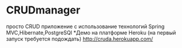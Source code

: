 # CRUDmanager
просто CRUD приложение с использование технологий Spring MVC,Hibernate,PostgreSQl
*Демо на платформе Heroku (на первый запуск требуется подождать)
http://cruda.herokuapp.com/
